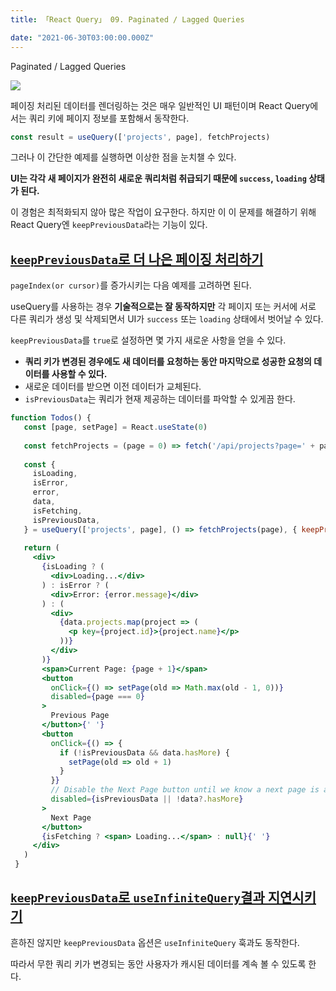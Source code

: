 ```yaml
---
title: 「React Query」 09. Paginated / Lagged Queries

date: "2021-06-30T03:00:00.000Z"
---
```


Paginated / Lagged Queries

<!-- more -->

![](https://github.com/tannerlinsley/react-query/raw/master/media/repo-dark.png)

페이징 처리된 데이터를 렌더링하는 것은 매우 일반적인 UI 패턴이며 React Query에서는 쿼리 키에 페이지 정보를 포함해서 동작한다.

```jsx
const result = useQuery(['projects', page], fetchProjects)
```

그러나 이 간단한 예제를 실행하면 이상한 점을 눈치챌 수 있다.

**UI는 각각 새 페이지가 완전히 새로운 쿼리처럼 취급되기 때문에 `success`, `loading` 상태가 된다.**

이 경험은 최적화되지 않아 많은 작업이 요구한다. 하지만 이 이 문제를 해결하기 위해 React Query엔 `keepPreviousData`라는 기능이 있다.

## [`keepPreviousData`로 더 나은 페이징 처리하기](https://react-query.tanstack.com/guides/paginated-queries#better-paginated-queries-with-keeppreviousdata)

`pageIndex(or cursor)`를 증가시키는 다음 예제를 고려하면 된다.

useQuery를 사용하는 경우 **기술적으로는 잘 동작하지만** 각 페이지 또는 커서에 서로 다른 쿼리가 생성 및 삭제되면서 UI가 `success` 또는 `loading` 상태에서 벗어날 수 있다.

`keepPreviousData`를 `true`로 설정하면 몇 가지 새로운 사항을 얻을 수 있다.

- **쿼리 키가 변경된 경우에도 새 데이터를 요청하는 동안 마지막으로 성공한 요청의 데이터를 사용할 수 있다.**
- 새로운 데이터를 받으면 이전 데이터가 교체된다.
- `isPreviousData`는 쿼리가 현재 제공하는 데이터를 파악할 수 있게끔 한다.

```jsx
function Todos() {
   const [page, setPage] = React.useState(0)
 
   const fetchProjects = (page = 0) => fetch('/api/projects?page=' + page).then((res) => res.json())
 
   const {
     isLoading,
     isError,
     error,
     data,
     isFetching,
     isPreviousData,
   } = useQuery(['projects', page], () => fetchProjects(page), { keepPreviousData : true })
 
   return (
     <div>
       {isLoading ? (
         <div>Loading...</div>
       ) : isError ? (
         <div>Error: {error.message}</div>
       ) : (
         <div>
           {data.projects.map(project => (
             <p key={project.id}>{project.name}</p>
           ))}
         </div>
       )}
       <span>Current Page: {page + 1}</span>
       <button
         onClick={() => setPage(old => Math.max(old - 1, 0))}
         disabled={page === 0}
       >
         Previous Page
       </button>{' '}
       <button
         onClick={() => {
           if (!isPreviousData && data.hasMore) {
             setPage(old => old + 1)
           }
         }}
         // Disable the Next Page button until we know a next page is available
         disabled={isPreviousData || !data?.hasMore}
       >
         Next Page
       </button>
       {isFetching ? <span> Loading...</span> : null}{' '}
     </div>
   )
 }
```

## [`keepPreviousData`로 `useInfiniteQuery`결과 지연시키기](https://react-query.tanstack.com/guides/paginated-queries#lagging-infinite-query-results-with-keeppreviousdata)

흔하진 않지만 `keepPreviousData` 옵션은 `useInfiniteQuery` 훅과도 동작한다. 

따라서 무한 쿼리 키가 변경되는 동안 사용자가 캐시된 데이터를 계속 볼 수 있도록 한다.
